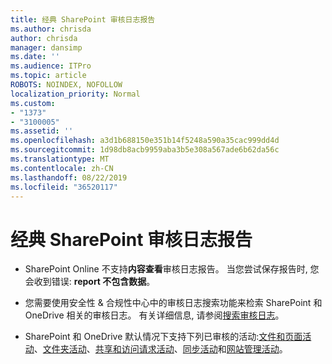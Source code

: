 ```yaml
---
title: 经典 SharePoint 审核日志报告
ms.author: chrisda
author: chrisda
manager: dansimp
ms.date: ''
ms.audience: ITPro
ms.topic: article
ROBOTS: NOINDEX, NOFOLLOW
localization_priority: Normal
ms.custom:
- "1373"
- "3100005"
ms.assetid: ''
ms.openlocfilehash: a3d1b688150e351b14f5248a590a35cac999dd4d
ms.sourcegitcommit: 1d98db8acb9959aba3b5e308a567ade6b62da56c
ms.translationtype: MT
ms.contentlocale: zh-CN
ms.lasthandoff: 08/22/2019
ms.locfileid: "36520117"
---
```

# <a name="classic-sharepoint-audit-log-reports"></a>经典 SharePoint 审核日志报告

- SharePoint Online 不支持**内容查看**审核日志报告。 当您尝试保存报告时, 您会收到错误: **report 不包含数据**。

- 您需要使用安全性 & 合规性中心中的审核日志搜索功能来检索 SharePoint 和 OneDrive 相关的审核日志。 有关详细信息, 请参阅[搜索审核日志](https://docs.microsoft.com/office365/securitycompliance/search-the-audit-log-in-security-and-compliance#search-the-audit-log)。

- SharePoint 和 OneDrive 默认情况下支持下列已审核的活动:[文件和页面活动](https://docs.microsoft.com/office365/securitycompliance/search-the-audit-log-in-security-and-compliance#file-and-page-activities)、[文件夹活动](https://docs.microsoft.com/office365/securitycompliance/search-the-audit-log-in-security-and-compliance#folder-activities)、[共享和访问请求活动](https://docs.microsoft.com/office365/securitycompliance/search-the-audit-log-in-security-and-compliance#sharing-and-access-request-activities)、[同步活动](https://docs.microsoft.com/office365/securitycompliance/search-the-audit-log-in-security-and-compliance#synchronization-activities)和[网站管理活动](https://docs.microsoft.com/office365/securitycompliance/search-the-audit-log-in-security-and-compliance#site-administration-activities)。
